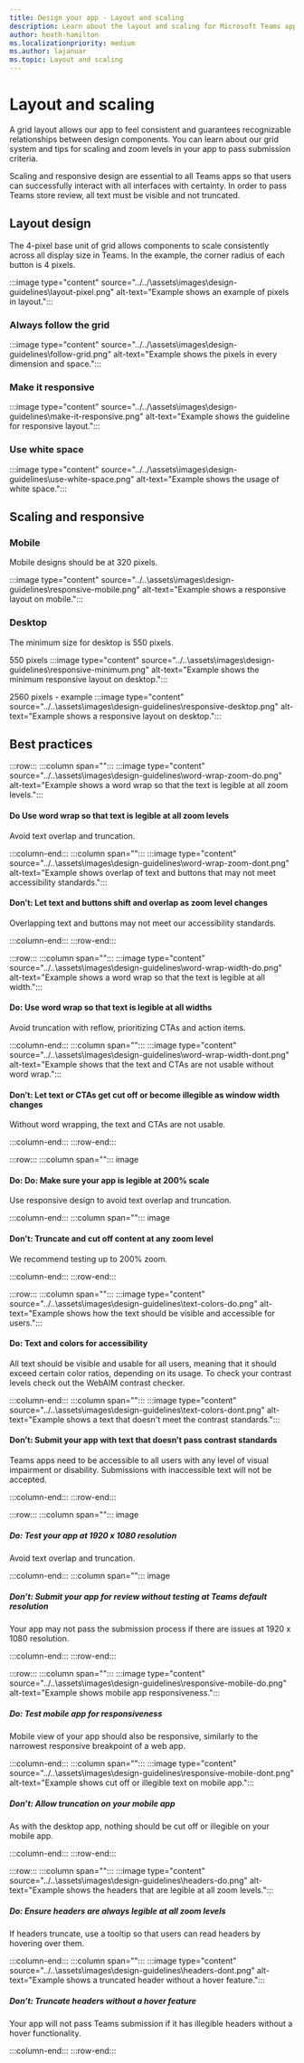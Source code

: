 ```yaml
---
title: Design your app - Layout and scaling
description: Learn about the layout and scaling for Microsoft Teams app.
author: heath-hamilton
ms.localizationpriority: medium
ms.author: lajanuar
ms.topic: Layout and scaling
---
```

# Layout and scaling

A grid layout allows our app to feel consistent and guarantees recognizable relationships between design components. You can learn about our grid system and tips for scaling and zoom levels in your app to pass submission criteria.

Scaling and responsive design are essential to all Teams apps so that users can successfully interact with all interfaces with certainty. In order to pass Teams store review, all text must be visible and not truncated.

## Layout design

The 4-pixel base unit of grid allows components to scale consistently across all display size in Teams. In the example, the corner radius of each button is 4 pixels.

:::image type="content" source="../../\assets\images\design-guidelines\layout-pixel.png" alt-text="Example shows an example of pixels in layout.":::

### Always follow the grid

:::image type="content" source="../../\assets\images\design-guidelines\follow-grid.png" alt-text="Example shows the pixels in every dimension and space.":::

### Make it responsive

:::image type="content" source="../../\assets\images\design-guidelines\make-it-responsive.png" alt-text="Example shows the guideline for responsive layout.":::

### Use white space

:::image type="content" source="../../\assets\images\design-guidelines\use-white-space.png" alt-text="Example shows the usage of white space.":::

## Scaling and responsive

### Mobile

Mobile designs should be at 320 pixels.

:::image type="content" source="../..\assets\images\design-guidelines\responsive-mobile.png" alt-text="Example shows a responsive layout on mobile.":::

### Desktop

The minimum size for desktop is 550 pixels.

550 pixels
:::image type="content" source="../..\assets\images\design-guidelines\responsive-minimum.png" alt-text="Example shows the minimum responsive layout on desktop.":::

2560 pixels - example
:::image type="content" source="../..\assets\images\design-guidelines\responsive-desktop.png" alt-text="Example shows a responsive layout on desktop.":::

## Best practices

:::row:::
   :::column span="":::
:::image type="content" source="../..\assets\images\design-guidelines\word-wrap-zoom-do.png" alt-text="Example shows a word wrap so that the text is legible at all zoom levels.":::

#### Do Use word wrap so that text is legible at all zoom levels

Avoid text overlap and truncation.

   :::column-end:::
   :::column span="":::
:::image type="content" source="../..\assets\images\design-guidelines\word-wrap-zoom-dont.png" alt-text="Example shows overlap of text and buttons that may not meet accessibility standards.":::

#### Don’t: Let text and buttons shift and overlap as zoom level changes

Overlapping text and buttons may not meet our accessibility standards.

   :::column-end:::
:::row-end:::

:::row:::
   :::column span="":::
:::image type="content" source="../..\assets\images\design-guidelines\word-wrap-width-do.png" alt-text="Example shows a word wrap so that the text is legible at all width.":::

#### Do: Use word wrap so that text is legible at all widths

Avoid truncation with reflow, prioritizing CTAs and action items.

   :::column-end:::
   :::column span="":::
:::image type="content" source="../..\assets\images\design-guidelines\word-wrap-width-dont.png" alt-text="Example shows that the text and CTAs are not usable without word wrap.":::

#### Don’t: Let text or CTAs get cut off or become illegible as window width changes

Without word wrapping, the text and CTAs are not usable.

   :::column-end:::
:::row-end:::

:::row:::
   :::column span="":::
image

#### Do: Do: Make sure your app is legible at 200% scale

Use responsive design to avoid text overlap and truncation.

   :::column-end:::
   :::column span="":::
image

#### Don’t: Truncate and cut off content at any zoom level

We recommend testing up to 200% zoom.

   :::column-end:::
:::row-end:::

:::row:::
   :::column span="":::
:::image type="content" source="../..\assets\images\design-guidelines\text-colors-do.png" alt-text="Example shows how the text should be visible and accessible for users.":::

#### Do: Text and colors for accessibility

All text should be visible and usable for all users, meaning that it should exceed certain color ratios, depending on its usage. To check your contrast levels check out the WebAIM contrast checker.

   :::column-end:::
   :::column span="":::
:::image type="content" source="../..\assets\images\design-guidelines\text-colors-dont.png" alt-text="Example shows a text that doesn't meet the contrast standards.":::

#### Don’t: Submit your app with text that doesn’t pass contrast standards

Teams apps need to be accessible to all users with any level of visual impairment or disability. Submissions with inaccessible text will not be accepted.

   :::column-end:::
:::row-end:::

:::row:::
   :::column span="":::
image

##### Do: Test your app at 1920 x 1080 resolution

Avoid text overlap and truncation.

   :::column-end:::
   :::column span="":::
image

##### Don’t: Submit your app for review without testing at Teams default resolution

Your app may not pass the submission process if there are issues at 1920 x 1080 resolution.

   :::column-end:::
:::row-end:::

:::row:::
   :::column span="":::
:::image type="content" source="../..\assets\images\design-guidelines\responsive-mobile-do.png" alt-text="Example shows mobile app responsiveness.":::

##### Do: Test mobile app for responsiveness

Mobile view of your app should also be responsive, similarly to the narrowest responsive breakpoint of a web app.

   :::column-end:::
   :::column span="":::
:::image type="content" source="../..\assets\images\design-guidelines\responsive-mobile-dont.png" alt-text="Example shows cut off or illegible text on mobile app.":::

##### Don’t: Allow truncation on your mobile app

As with the desktop app, nothing should be cut off or illegible on your mobile app.

   :::column-end:::
:::row-end:::

:::row:::
   :::column span="":::
:::image type="content" source="../..\assets\images\design-guidelines\headers-do.png" alt-text="Example shows the headers that are legible at all zoom levels.":::

##### Do: Ensure headers are always legible at all zoom levels

If headers truncate, use a tooltip so that users can read headers by hovering over them.

   :::column-end:::
   :::column span="":::
:::image type="content" source="../..\assets\images\design-guidelines\headers-dont.png" alt-text="Example shows a truncated header without a hover feature.":::

##### Don’t: Truncate headers without a hover feature

Your app will not pass Teams submission if it has illegible headers without a hover functionality.

   :::column-end:::
:::row-end:::
